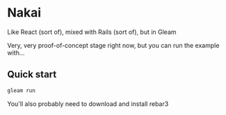 # Nakai

Like React (sort of), mixed with Rails (sort of), but in Gleam

Very, very proof-of-concept stage right now, but you can run the example with...

## Quick start

```sh
gleam run
```

You'll also probably need to download and install rebar3

<!--

## Installation

If available on Hex this package can be added to your Gleam project.

```sh
gleam add nakai
```

-->

